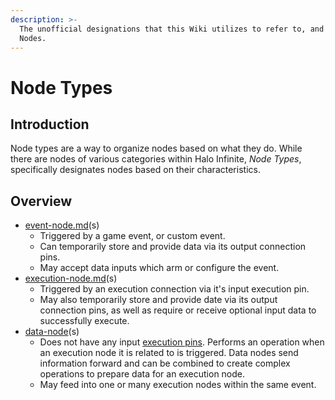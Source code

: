 ```yaml
---
description: >-
  The unofficial designations that this Wiki utilizes to refer to, and simplify,
  Nodes.
---
```


# Node Types

## Introduction

Node types are a way to organize nodes based on what they do. While there are nodes of various categories within Halo Infinite, _Node Types_, specifically designates nodes based on their characteristics.

## Overview

* [event-node.md](event-node.md "mention")(s)
  * Triggered by a game event, or custom event.
  * Can temporarily store and provide data via its output connection pins.
  * May accept data inputs which arm or configure the event.
* [execution-node.md](execution-node.md "mention")(s)
  * Triggered by an execution connection via it's input execution pin.
  * May also temporarily store and provide date via its output connection pins, as well as require or receive optional input data to successfully execute.
* [data-node](data-node/ "mention")(s)
  * Does not have any input [execution pins](../connection-pins/execution-pin.md). Performs an operation when an execution node it is related to is triggered. Data nodes send information forward and can be combined to create complex operations to prepare data for an execution node.
  * May feed into one or many execution nodes within the same event.
